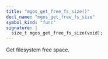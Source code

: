 ```yaml
---
title: "mgos_get_free_fs_size()"
decl_name: "mgos_get_free_fs_size"
symbol_kind: "func"
signature: |
  size_t mgos_get_free_fs_size(void);
---
```


Get filesystem free space. 

